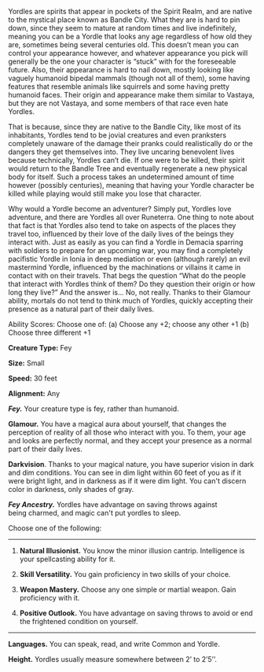 Yordles are spirits that appear in pockets of the Spirit Realm, and are native to the mystical place known as Bandle City. What they are is hard to pin down, since they seem to mature at random times and live indefinitely, meaning you can be a Yordle that looks any age regardless of how old they are, sometimes being several centuries old. This doesn’t mean you can control your appearance however, and whatever appearance you pick will generally be the one your character is “stuck” with for the foreseeable future. Also, their appearance is hard to nail down, mostly looking like vaguely humanoid bipedal mammals (though not all of them), some having features that resemble animals like squirrels and some having pretty humanoid faces. Their origin and appearance make them similar to Vastaya, but they are not Vastaya, and some members of that race even hate Yordles.

That is because, since they are native to the Bandle City, like most of its inhabitants, Yordles tend to be jovial creatures and even pranksters completely unaware of the damage their pranks could realistically do or the dangers they get themselves into. They live uncaring benevolent lives because technically, Yordles can’t die. If one were to be killed, their spirit would return to the Bandle Tree and eventually regenerate a new physical body for itself. Such a process takes an undetermined amount of time however (possibly centuries), meaning that having your Yordle character be killed while playing would still make you lose that character.

Why would a Yordle become an adventurer? Simply put, Yordles love adventure, and there are Yordles all over Runeterra. One thing to note about that fact is that Yordles also tend to take on aspects of the places they travel too, influenced by their love of the daily lives of the beings they interact with. Just as easily as you can find a Yordle in Demacia sparring with soldiers to prepare for an upcoming war, you may find a completely pacifistic Yordle in Ionia in deep mediation or even (although rarely) an evil mastermind Yordle, influenced by the machinations or villains it came in contact with on their travels. That begs the question “What do the people that interact with Yordles think of them? Do they question their origin or how long they live?” And the answer is… No, not really. Thanks to their Glamour ability, mortals do not tend to think much of Yordles, quickly accepting their presence as a natural part of their daily lives.

Ability Scores: Choose one of: (a) Choose any +2; choose any other +1 (b) Choose three different +1

**Creature Type:** Fey

**Size:** Small

**Speed:** 30 feet

**Alignment:** Any

**_Fey._** Your creature type is fey, rather than humanoid.


**Glamour.** You have a magical aura about yourself, that changes the perception of reality of all those who interact with you. To them, your age and looks are perfectly normal, and they accept your presence as a normal part of their daily lives.


**Darkvision**. Thanks to your magical nature, you have superior vision in dark and dim conditions. You can see in dim light within 60 feet of you as if it were bright light, and in darkness as if it were dim light. You can't discern color in darkness, only shades of gray.

_**Fey Ancestry.**_ Yordles have advantage on saving throws against being charmed, and magic can't put yordles to sleep.

Choose one of the following:

---

1. **Natural Illusionist.** You know the minor illusion cantrip. Intelligence is your spellcasting ability for it.

2. **Skill Versatility.** You gain proficiency in two skills of your choice.

3. **Weapon Mastery.** Choose any one simple or martial weapon. Gain proficiency with it.

4. **Positive Outlook.** You have advantage on saving throws to avoid or end the frightened condition on yourself.

---


**Languages.** You can speak, read, and write Common and Yordle.

**Height.** Yordles usually measure somewhere between 2’ to 2’5’’.